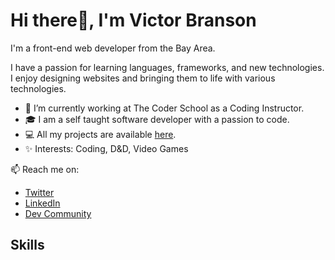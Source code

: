 # Hi there👋, I'm Victor Branson

I'm a front-end web developer from the Bay Area.

I have a passion for learning languages, frameworks, and new technologies. I enjoy designing websites and bringing them to life with various technologies.

- 🌱 I’m currently working at The Coder School as a Coding Instructor.
- 🎓 I am a self taught software developer with a passion to code. 
- 💻 All my projects are available [here](https://github.com/Ultimamaximus?tab=repositories).
- ✨ Interests: Coding, D&D, Video Games

📫 Reach me on:

- [Twitter](YourTwitterLink)
- [LinkedIn](YourLinkedInLink)
- [Dev Community](YourDevCommunityLink)



## Skills

